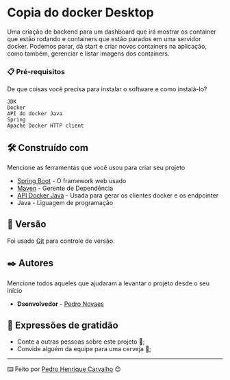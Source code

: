 # Copia do docker Desktop 

Uma criação de backend para um dashboard que irá mostrar os container que estão rodando e containers que estão parados em uma servidor docker. Podemos parar, dá start e criar novos containers na aplicação, como também, gerenciar e listar imagens dos containers.

### 📋 Pré-requisitos

De que coisas você precisa para instalar o software e como instalá-lo?

```
JDK
Docker
API do docker Java
Spring
Apache Docker HTTP client
```

## 🛠️ Construído com

Mencione as ferramentas que você usou para criar seu projeto

* [Spring Boot](https://spring.io/) - O framework web usado
* [Maven](https://maven.apache.org/) - Gerente de Dependência
* [API Docker Java](https://github.com/docker-java/docker-java) - Usada para gerar os clientes docker e os endpointer
* Java - Liguagem de programação 

## 📌 Versão

Foi usado [Git](https://git-scm.com/docs/git/pt_BR) para controle de versão.

## ✒️ Autores

Mencione todos aqueles que ajudaram a levantar o projeto desde o seu início

* **Dsenvolvedor** - [Pedro Novaes](https://www.linkedin.com/in/pedrocnovaes/)

## 🎁 Expressões de gratidão

* Conte a outras pessoas sobre este projeto 📢;
* Convide alguém da equipe para uma cerveja 🍺;



---
⌨️ Feito por [Pedro Henrique Carvalho](https://www.linkedin.com/in/pedrocnovaes/) 😊
